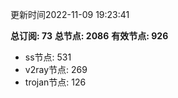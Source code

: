 更新时间2022-11-09 19:23:41

**总订阅: 73**
**总节点: 2086**
**有效节点: 926**
- ss节点: 531
- v2ray节点: 269
- trojan节点: 126
